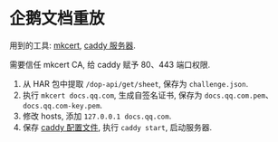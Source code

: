 # 企鹅文档重放

用到的工具: [mkcert](https://github.com/FiloSottile/mkcert), [caddy 服务器](https://github.com/caddyserver/caddy).

需要信任 mkcert CA, 给 caddy 赋予 80、443 端口权限.

1. 从 HAR 包中提取 `/dop-api/get/sheet`, 保存为 `challenge.json`.
2. 执行 `mkcert docs.qq.com`, 生成自签名证书, 保存为 `docs.qq.com.pem`、`docs.qq.com-key.pem`.
3. 修改 hosts, 添加 `127.0.0.1 docs.qq.com`.
4. 保存 [caddy 配置文件](./Caddyfile), 执行 `caddy start`, 启动服务器.
